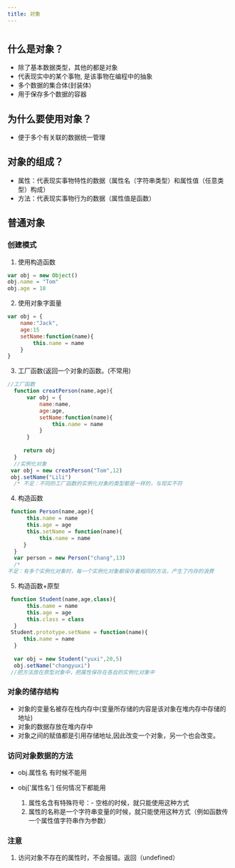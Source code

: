 ```yaml
---
title: 对象
---
```



#
## 什么是对象？

+ 除了基本数据类型，其他的都是对象
+ 代表现实中的某个事物, 是该事物在编程中的抽象
+ 多个数据的集合体(封装体)
+ 用于保存多个数据的容器

## 为什么要使用对象？

* 便于多个有关联的数据统一管理

## 对象的组成？

* 属性：代表现实事物特性的数据（属性名（字符串类型）和属性值（任意类型）构成）
* 方法：代表现实事物行为的数据（属性值是函数）

## 普通对象

### 创建模式

  1. 使用构造函数

```javascript
var obj = new Object()
obj.name = "Tom"
obj.age = 18
```

  2. 使用对象字面量

```javascript
var obj = {
    name:"Jack",
    age:15
    setName:function(name){
        this.name = name
	}
}
```

  3. 工厂函数(返回一个对象的函数。(不常用)

```javascript
//工厂函数
  function creatPerson(name,age){
      var obj = {
          name:name,
          age:age,
          setName:function(name){
              this.name = name
          }
      }
  
     return obj
  }
  //实例化对象
 var obj = new creatPerson("Tom",12)
 obj.setName("Lili")
  /* 不足：不同的工厂函数的实例化对象的类型都是一样的，与现实不符
```

  4. 构造函数

```javascript
 function Person(name,age){
      this.name = name
      this.age = age
      this.setName = function(name){
          this.name = name
     }
  }
  var person = new Person("chang",13)
  /*
不足：有多个实例化对象时，每一个实例化对象都保存着相同的方法，产生了内存的浪费
```

  5. 构造函数+原型

```javascript
 function Student(name,age,class){
      this.name = name
      this.age = age
      this.class = class
  }
 Student.prototype.setName = function(name){
     this.name = name
  }
  
  var obj = new Student("yuxi",20,5)
  obj.setName("changyuxi")
 //把方法放在原型对象中，把属性保存在各自的实例化对象中
```



### 对象的储存结构

+ 对象的变量名被存在栈内存中(变量所存储的内容是该对象在堆内存中存储的地址)
+ 对象的数据存放在堆内存中
+ 对象之间的赋值都是引用存储地址,因此改变一个对象，另一个也会改变。

### 访问对象数据的方法

 + obj.属性名  有时候不能用

 + obj['属性名']  任何情况下都能用
   1. 属性名含有特殊符号：- 空格的时候，就只能使用这种方式
   2. 属性的名称是一个字符串变量的时候，就只能使用这种方式（例如函数传一个属性值字符串作为参数）

### 注意

 1. 访问对象不存在的属性时，不会报错。返回（undefined）